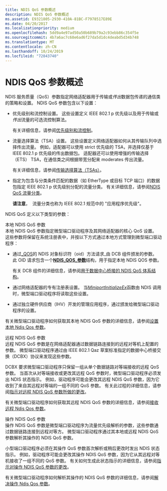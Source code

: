 ```yaml
---
title: NDIS QoS 参数概述
description: NDIS QoS 参数概述
ms.assetid: E9321805-2930-410A-81BC-F7978517E89E
ms.date: 04/20/2017
ms.localizationpriority: medium
ms.openlocfilehash: 5dd9a4e97ad50a50b689b79a2c93ebb86c354f5e
ms.sourcegitcommit: 4b7a6ac7c68e6ad6f27da5d1dc4deabd5d34b748
ms.translationtype: MT
ms.contentlocale: zh-CN
ms.lasthandoff: 10/24/2019
ms.locfileid: "72843740"
---
```

# <a name="overview-of-ndis-qos-parameters"></a>NDIS QoS 参数概述


NDIS 服务质量（QoS）参数指定网络适配器用于传输或*传出*数据包传递的通信类的策略和设置。 NDIS QoS 参数包含以下设置：

-   优先级别和流控制设置。 这些设置定义 IEEE 802.1 p 优先级以及用于传输或*传出*流量的可选流控制算法。

    有关详细信息，请参阅[优先级别和流控制](priority-levels-and-flow-control.md)。

-   流量选择算法（TSA）设置。 这些设置定义网络适配器如何从其传输队列中选择传出流量。 例如，适配器可以使用 strict 优先级的 TSA，并选择仅基于 IEEE 802.1 p 优先级的传出数据包。 适配器还可以使用增强的传输选择（ETS） TSA，在通信类之间根据带宽分配来 moderates 传出流量。

    有关详细信息，请参阅[传输选择算法（TSAs）](transmission-selection-algorithms--tsas-.md)。

-   指定为包含与分类条件匹配的数据（如 EtherType 或目标 TCP 端口）的数据包指定 IEEE 802.1 p 优先级别分配的流量分类。 有关详细信息，请参阅[NDIS QoS 流量分类](ndis-qos-traffic-classifications.md)。

    **请注意**，  流量分类也称为 IEEE 802.1 规范中的 "应用程序优先级"。

     

NDIS QoS 定义以下类型的参数：

<a href="" id="local-ndis-qos-parameters"></a>本地 NDIS QoS 参数  
本地 NDIS QoS 参数指定微型端口驱动程序及其网络适配器的核心 QoS 设置。 这些参数将保留在系统注册表中，并按以下方式通过本地方式管理到微型端口驱动程序：

-   通过[\_QOS](https://docs.microsoft.com/windows-hardware/drivers/network/oid-qos-parameters)的 NDIS 对象标识符（oid）方法请求\_由 DCB 组件颁发的参数。 此 OID 请求包含一个[**NDIS\_QOS\_参数**](https://docs.microsoft.com/windows-hardware/drivers/ddi/ntddndis/ns-ntddndis-_ndis_qos_parameters)结构，用于指定本地 NDIS QOS 参数。

    有关 DCB 组件的详细信息，请参阅[用于数据中心桥接的 NDIS QoS 体系结构](ndis-qos-architecture-for-data-center-bridging.md)。

-   通过网络适配器的专有注册表设置。 当[*MiniportInitializeEx*](https://docs.microsoft.com/windows-hardware/drivers/ddi/ndis/nc-ndis-miniport_initialize)函数由 NDIS 调用时，微型端口驱动程序将读取这些设置。

-   通过独立硬件供应商（IHV）开发的管理应用程序，通过颁发给微型端口驱动程序的设置。

有关微型端口驱动程序如何获取其本地 NDIS QoS 参数的详细信息，请参阅[设置本地 Ndis Qos 参数](setting-local-ndis-qos-parameters.md)。

<a href="" id="remote-ndis-qos-parameters"></a>远程 NDIS QoS 参数  
远程 NDIS QoS 参数是在网络适配器通过数据链路连接到的远程对等机上配置的参数。 微型端口驱动程序通过由 IEEE 802.1 Qaz 草案标准指定的数据中心桥接交换（DCBX）协议来发现这些参数。

DCBX 要求微型端口驱动程序只保留一组从单个数据链路对等端接收的远程 QoS 参数。 当首次从对等端接收或更改其远程 QoS 参数时，微型端口驱动程序必须发出 NDIS 状态指示。 例如，驱动程序可能会更改其远程 NDIS QoS 参数，因为它收到了来自其远程对等端的一组不同的 QoS 参数。 有关此过程的详细信息，请参阅[指示对远程 NDIS QoS 参数所做的更改](indicating-changes-to-the-remote-ndis-qos-parameters.md)。

有关微型端口驱动程序如何获取其远程 NDIS QoS 参数的详细信息，请参阅[接收远程 Ndis Qos 参数](receiving-remote-ndis-qos-parameters.md)。

<a href="" id="operational-ndis-qos-parameters"></a>操作 NDIS QoS 参数  
操作 NDIS QoS 参数是微型端口驱动程序为流量优先级解析的参数，这些参数通过数据链路连接到远程对等方。 微型端口驱动程序通过其本地或远程 NDIS QoS 参数解析其操作的 NDIS QoS 参数。

小型端口驱动程序必须在其操作 QoS 参数首次解析或稍后更改时发出 NDIS 状态指示。 例如，驱动程序可能会更改其操作 NDIS QoS 参数，因为它从其远程对等机接收了一组不同的 QoS 参数。 有关如何生成此状态指示的详细信息，请参阅[指示对操作 NDIS QoS 参数的更改](indicating-changes-to-the-operational-ndis-qos-parameters.md)。

有关微型端口驱动程序如何解析其操作的 NDIS QoS 参数的详细信息，请参阅[解决操作 Ndis Qos 参数](resolving-operational-ndis-qos-parameters.md)。

 

 





